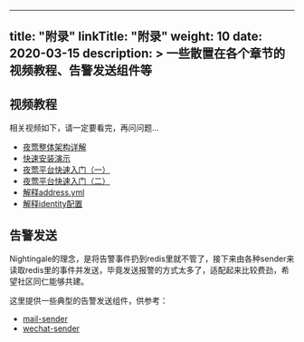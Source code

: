 
---
title: "附录"
linkTitle: "附录"
weight: 10
date: 2020-03-15
description: >
  一些散置在各个章节的视频教程、告警发送组件等
---

## 视频教程

相关视频如下，请一定要看完，再问问题...

- [夜莺整体架构详解](https://s3-gz01.didistatic.com/n9e-pub/video/n9e-arch-intro.mp4)
- [快速安装演示](https://s3-gz01.didistatic.com/n9e-pub/video/n9e-install-didiyun.mp4)
- [夜莺平台快速入门（一）](https://s3-gz01.didistatic.com/n9e-pub/video/n9e-usage-001.mp4)
- [夜莺平台快速入门（二）](https://s3-gz01.didistatic.com/n9e-pub/video/n9e-usage-002.mp4)
- [解释address.yml](https://s3-gz01.didistatic.com/n9e-pub/video/n9e-usage-address.mp4)
- [解释identity配置](https://s3-gz01.didistatic.com/n9e-pub/video/n9e-usage-identity.mp4)

## 告警发送

Nightingale的理念，是将告警事件扔到redis里就不管了，接下来由各种sender来读取redis里的事件并发送，毕竟发送报警的方式太多了，适配起来比较费劲，希望社区同仁能够共建。

这里提供一些典型的告警发送组件，供参考：

- [mail-sender](https://github.com/n9e/mail-sender)
- [wechat-sender](https://github.com/n9e/wechat-sender)
